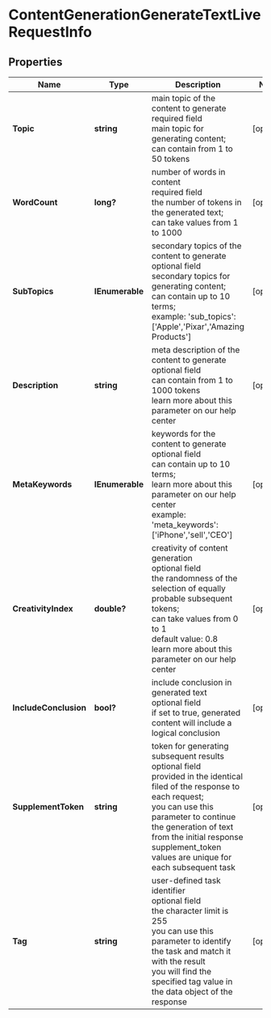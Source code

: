 # ContentGenerationGenerateTextLiveRequestInfo


## Properties

| Name | Type | Description | Notes |
|------------ | ------------- | ------------- | -------------|
**Topic** | **string** | main topic of the content to generate<br>required field<br>main topic for generating content;<br>can contain from 1 to 50 tokens |[optional]|
**WordCount** | **long?** | number of words in content<br>required field<br>the number of tokens in the generated text;<br>can take values from 1 to 1000 |[optional]|
**SubTopics** | **IEnumerable<string>** | secondary topics of the content to generate<br>optional field<br>secondary topics for generating content;<br>can contain up to 10 terms;<br>example: 'sub_topics': ['Apple','Pixar','Amazing Products'] |[optional]|
**Description** | **string** | meta description of the content to generate<br>optional field<br>can contain from 1 to 1000 tokens<br>learn more about this parameter on our help center |[optional]|
**MetaKeywords** | **IEnumerable<string>** | keywords for the content to generate<br>optional field<br>can contain up to 10 terms;<br>learn more about this parameter on our help center<br>example: 'meta_keywords': ['iPhone','sell','CEO'] |[optional]|
**CreativityIndex** | **double?** | creativity of content generation<br>optional field<br>the randomness of the selection of equally probable subsequent tokens;<br>can take values from 0 to 1<br>default value: 0.8<br>learn more about this parameter on our help center |[optional]|
**IncludeConclusion** | **bool?** | include conclusion in generated text<br>optional field<br>if set to true, generated content will include a logical conclusion |[optional]|
**SupplementToken** | **string** | token for generating subsequent results<br>optional field<br>provided in the identical filed of the response to each request;<br>you can use this parameter to continue the generation of text from the initial response<br>supplement_token values are unique for each subsequent task |[optional]|
**Tag** | **string** | user-defined task identifier<br>optional field<br>the character limit is 255<br>you can use this parameter to identify the task and match it with the result<br>you will find the specified tag value in the data object of the response |[optional]|